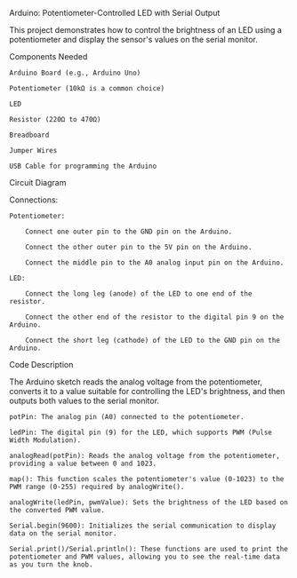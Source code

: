 Arduino: Potentiometer-Controlled LED with Serial Output

This project demonstrates how to control the brightness of an LED using a potentiometer and display the sensor's values on the serial monitor.

Components Needed

    Arduino Board (e.g., Arduino Uno)

    Potentiometer (10kΩ is a common choice)

    LED

    Resistor (220Ω to 470Ω)

    Breadboard

    Jumper Wires

    USB Cable for programming the Arduino

Circuit Diagram

Connections:

    Potentiometer:

        Connect one outer pin to the GND pin on the Arduino.

        Connect the other outer pin to the 5V pin on the Arduino.

        Connect the middle pin to the A0 analog input pin on the Arduino.

    LED:

        Connect the long leg (anode) of the LED to one end of the resistor.

        Connect the other end of the resistor to the digital pin 9 on the Arduino.

        Connect the short leg (cathode) of the LED to the GND pin on the Arduino.

Code Description

The Arduino sketch reads the analog voltage from the potentiometer, converts it to a value suitable for controlling the LED's brightness, and then outputs both values to the serial monitor.

    potPin: The analog pin (A0) connected to the potentiometer.

    ledPin: The digital pin (9) for the LED, which supports PWM (Pulse Width Modulation).

    analogRead(potPin): Reads the analog voltage from the potentiometer, providing a value between 0 and 1023.

    map(): This function scales the potentiometer's value (0-1023) to the PWM range (0-255) required by analogWrite().

    analogWrite(ledPin, pwmValue): Sets the brightness of the LED based on the converted PWM value.

    Serial.begin(9600): Initializes the serial communication to display data on the serial monitor.

    Serial.print()/Serial.println(): These functions are used to print the potentiometer and PWM values, allowing you to see the real-time data as you turn the knob.

